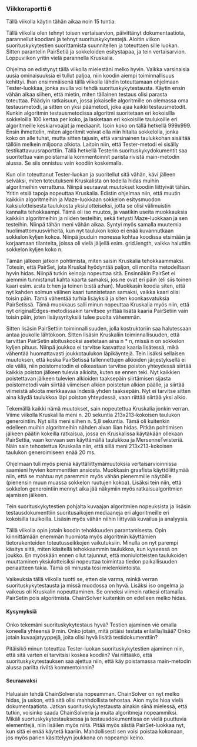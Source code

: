 ### Viikkoraportti 6

Tällä viikolla käytin tähän aikaa noin 15 tuntia.

Tällä viikolla olen tehnyt toisen vertaisarvion, päivittänyt dokumentaatiota, parannellut koodiani ja tehnyt suorituskykytestejä. Aloitin viikon suorituskykytestien suorittamista suunnitellen ja toteuttaen sille luokan. Sitten parantelin PairSetiä ja sokkeloiden esitystapaa, ja tein vertaisarvion. Loppuviikon yritin vielä parannella Kruskalia.

Ohjelma on edistynyt tällä viikolla mielestäni melko hyvin. Vaikka varsinaisia uusia ominaisuuksia ei tullut paljoa, niin koodin aiempi toiminnallisuus kehittyi. Ihan ensimmäisenä tällä viikolla lähdin toteuttamaan ohjelmaan Tester-luokkaa, jonka avulla voi tehdä suorituskykytestausta. Käytin ensin vähän aikaa siihen, että mietin, miten tällainen testaus olisi parasta toteuttaa. Päädyin ratkaisuun, jossa jokaiselle algoritmille on olemassa oma testausmetodi, ja sitten on yksi päämetodi, joka ajaa kaikki testausmetodit. Kunkin algoritmin testausmetodissa algoritmi suoritetaan eri kokoisilla sokkeloilla 100 kertaa per koko, ja lasketaan eri kokoisille taulukoille eri algoritmeille keskiarvoajat ja mediaanit. Isoin koko on tällä hetkellä 999x999. Ensin ihmettelin, miten algoritmit voivat olla niin hitaita sokkelolla, jonka koko on alle tuhat, mutta sitten tajusin, että varsinainen taulukkohan sisältää tällöin melkein miljoona alkiota. Laitoin niin, että Tester-metodi ei sisälly testikattavuusraporttiin. Tällä hetkellä Testerin suorituskykydokumentit saa suoritettua vain poistamalla kommentoinnit parista rivistä main-metodin alussa. Se siis onnistuu vain koodiin koskemalla.

Kun olin toteuttanut Tester-luokan ja suoritellut sitä vähän, kävi jälleen selväksi, miten toteutukseni Kruskalista on todella hidas muihin algoritmeihin verrattuna. Niinpä seuraavat muutokset koodiin liittyivät tähän. Yritin etsiä tapoja nopeuttaa Kruskalia. Edistin ohjelmaa niin, että muutin kaikkiin algoritmeihin ja Maze-luokkaan sokkelon esitysmuodon kaksiulotteisesta taulukosta yksiulotteiseksi, jotta se olisi välimuistin kannalta tehokkaampi. Tämä oli iso muutos, ja vaatikin useita muokkauksia kaikkiin algoritmeihin ja niiden testeihin, sekä tietysti Maze-luokkaan ja sen testeihin. Niinpä tähän meni vähän aikaa. Syntyi myös samalla muutemia huolimattomuusvirheitä, kun nyt taulukon koko ei enää kuvannutkaan sokkelon kyljen kokoa. Niinpä jouduin monessa kohtaa koodissa etsimään ja korjaamaan tilanteita, joissa oli vielä jäljellä esim. grid.length, vaikka haluttiin sokkelon kyljen koko n.

Tämän jälkeen jatkoin pohtimista, miten saisin Kruskalia tehokkaammaksi. Totesin, että PairSet, jota Kruskal hyödyntää paljon, oli monilta metodeiltaan hyvin hidas. Niinpä tutkin keinoja nopeuttaa sitä. Ensinnäkin PairSet ei aiemmin tunnistanut kahta kaarta samaksi, jos ne ovat eri päin (eli siis toinen kaari esim. a:sta b:hen ja toinen b:stä a:han). Muokkasin koodia siten, että nyt kahden solmun välinen kaari tunnistetaan samaksi, vaikka kaari olisi toisin päin. Tämä vähentää turhia lisäyksiä ja siten koonkasvatuksia PairSetissä. Tämä muokkaus salli minun nopeuttaa Kruskalia myös niin, että nyt originalEdges-metodissakin tarvitsee yrittää lisätä kaaria PairSetiin vain toisin päin, joten lisäysyrityksiä tulee puolta vähemmän.

Sitten lisäsin PairSettiin toiminnallisuuden, jolla kostruktoriin saa halutessaan antaa joukolle lähtökoon. Sitten lisäsin Kruskaliin toiminnallisuuden, että tarvittan PairSetin aloituskooksi asetetaan aina n * n, missä n on sokkelon kyljen pituus. Niinpä joukkoa ei tarvitse kasvattaa kaaria lisätessä, mikä vähentää huomattavasti joukkotaulukon läpikäyntejä. Tein lisäksi sellaisen muutoksen, että koska PairSetissä tallennettujen alkioiden järjestyksellä ei ole väliä, niin poistometodin ei oikeastaan tarvitse poiston yhteydessä siirtää kaikkia poiston jälkeen tulevia alkioita, kuten se ennen teki. Nyt kaikkien poistettavan jälkeen tulevien alkioiden taaksepäin siirtämisen sijasta poistometodi vain siirtää viimeisen alkion poistetun alkion päälle, ja siirtää viimeistä alkiota merkkaavaa indexiä yhden taaksepäin. Nyt ei tarvitse sitten aina käydä taulukkoa läpi poiston yhteydessä, vaan riittää siirtää yksi alkio.

Tekemällä kaikki nämä muutokset, sain nopeutettua Kruskalia jonkin verran. Viime viikolla Kruskalilla meni n. 20 sekuntia 213x213-kokoisen taulukon generointiin. Nyt sillä meni siihen n. 5,8 sekuntia. Tämä oli kuitenkin edelleen muihin algoritmeihin nähden aivan liian hidas. Pitkän pohtimisen jälkeen päätin kokeilla ratkaisua, jossa en Kruskalissa käytäkään ollekaan PairSettia, vaan korvaan sen käyttämällä taulukkoa ja MersenneTwisteriä. Näin sain tehostettua Kruskalia niin, että sillä meni 213x213-kokoisen taulukon generoimiseen enää 20 ms.

Ohjelmaan tuli myös pieniä käyttäliittymämuutoksia vertaisarvioinnissa saamieni hyvien kommenttien ansiosta. Muokkasin graafista käyttöliittymää niin, että se mahtuu nyt paremmin myös vähän pienemmille näytöille (pienensin muun muassa sokkelon ruutujen kokoa). Lisäksi tein niin, että sokkelon generointiin mennyt aika jää näkymiin myös ratkaisualgoritmien ajamisen jälkeen.

Tein suorituskykytestien pohjalta kuvaajan algoritmien nopeuksista ja lisäsin testausdokumenttiin suoritusaikojen mediaaneja eri algoritmeille eri kokoisilla taulkoilla. Lisäsin myös vähän niihin liittyvää kuvailua ja analyysia.

Tällä viikolla opin jotain koodin tehokkuuden parantamisesta. Opin kiinnittämään enemmän huomiota myös algoritmin käyttämien tietorakenteiden toteutusseikkojen vaikutuksiin. Minulla on nyt parempi käsitys siitä, miten käsitellä tehokkaammin taulukkoa, kun kyseessä on joukko. En myöskään ennen ollut tajunnut, että moniulotteisten taulukoiden muuttaminen yksiulotteisiksi nopeuttaa toimintaa tiedon paikallisuuden periaatteen takia. Tämä oli minusta tosi mielenkiintoista.

Vaikeuksia tällä viikolla tuotti se, etten ole varma, minkä verran suorituskykytestausta ja missä muodossa on hyvä. Lisäksi iso ongelma ja vaikeus oli Kruskalin nopeuttaminen. Se onneksi viimein ratkesi ottamalla PairSetin pois algoritmista. ChainSolver kuitenkin on edelleen melko hidas.

#### Kysymyksiä

Onko tekemäni suorituskykytestaus hyvä? Testien ajaminen vie omalla koneella  yhteensä 9 min. Onko jotain, mitä pitäisi testata erilailla/lisää? Onko jotain kuvaajatyyppejä, joita olisi hyvä lisätä testidokumenttiin?

Pitäisikö minun toteuttaa Tester-luokan suorituskykytestien ajaminen niin, että sitä varten ei tarvitsisi koskea koodiin? Vai riittääkö, että suorituskykytestauksen saa ajettua niin, että käy poistamassa main-metodin alussa parilta riviltä kommentoinnin?

#### Seuraavaksi

Haluaisin tehdä ChainSolverista nopeamman. ChainSolver on nyt melko hidas, ja uskon, että sitä olisi mahhdollista tehostaa. Aion myös hioa vielä dokumentaatiota. Jatkan suorituskykytestausta ainakin siinä mielessä, että tutkin, voisinko saada ChainSolveria ja muita algoritmeja nopeammiksi. Mikäli suortuskykytestauksessa ja testausdokumentissa on vielä puuttuvia elementtejä, niin lisäilen myös niitä. Pitää myös siistiä PairSet-luokkaa nyt, kun sitä ei enää käytetä kaariin. Mahdollisesti sen voisi poistaa kokonaan, jos myös parien käsittelyyn joukkona on nopeampi keino.
